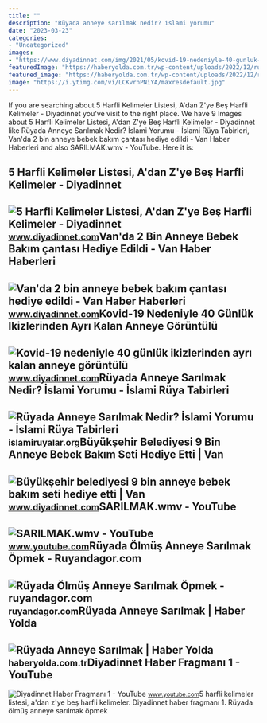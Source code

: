 ```yaml
---
title: ""
description: "Rüyada anneye sarılmak nedir? i̇slami yorumu"
date: "2023-03-23"
categories:
- "Uncategorized"
images:
- "https://www.diyadinnet.com/img/2021/05/kovid-19-nedeniyle-40-gunluk-ikizlerinden-ayri-kalan-anneye-goruntulu-gorusme-surprizi.jpg"
featuredImage: "https://haberyolda.com.tr/wp-content/uploads/2022/12/ruyada-anneye-sarilmak-TmXTxOmj-660x330.jpg"
featured_image: "https://haberyolda.com.tr/wp-content/uploads/2022/12/ruyada-anneye-sarilmak-TmXTxOmj-660x330.jpg"
image: "https://i.ytimg.com/vi/LCKvrnPNiYA/maxresdefault.jpg"
---
```


If you are searching about 5 Harfli Kelimeler Listesi, A'dan Z'ye Beş Harfli Kelimeler - Diyadinnet you've visit to the right place. We have 9 Images about 5 Harfli Kelimeler Listesi, A'dan Z'ye Beş Harfli Kelimeler - Diyadinnet like Rüyada Anneye Sarılmak Nedir? İslami Yorumu - İslami Rüya Tabirleri, Van'da 2 bin anneye bebek bakım çantası hediye edildi - Van Haber Haberleri and also SARILMAK.wmv - YouTube. Here it is:

5 Harfli Kelimeler Listesi, A'dan Z'ye Beş Harfli Kelimeler - Diyadinnet
------------------------------------------------------------------------

 ![5 Harfli Kelimeler Listesi, A'dan Z'ye Beş Harfli Kelimeler - Diyadinnet](https://www.diyadinnet.com/d/bilgi/5-bes-harfli-kelimeler-nelerdir-1076.jpg) <small>www.diyadinnet.com</small>Van'da 2 Bin Anneye Bebek Bakım çantası Hediye Edildi - Van Haber Haberleri
---------------------------------------------------------------------------

 ![Van'da 2 bin anneye bebek bakım çantası hediye edildi - Van Haber Haberleri](https://www.diyadinnet.com/img/2023/07/van-da-2-bin-anneye-bebek-bakim-cantasi-hediye-edildi.jpg) <small>www.diyadinnet.com</small>Kovid-19 Nedeniyle 40 Günlük Ikizlerinden Ayrı Kalan Anneye Görüntülü
---------------------------------------------------------------------

 ![Kovid-19 nedeniyle 40 günlük ikizlerinden ayrı kalan anneye görüntülü](https://www.diyadinnet.com/img/2021/05/kovid-19-nedeniyle-40-gunluk-ikizlerinden-ayri-kalan-anneye-goruntulu-gorusme-surprizi.jpg) <small>www.diyadinnet.com</small>Rüyada Anneye Sarılmak Nedir? İslami Yorumu - İslami Rüya Tabirleri
-------------------------------------------------------------------

 ![Rüyada Anneye Sarılmak Nedir? İslami Yorumu - İslami Rüya Tabirleri](https://islamiruyalar.org/wp-content/uploads/2017/10/Ruyada-Anneye-Sarilmak.webp) <small>islamiruyalar.org</small>Büyükşehir Belediyesi 9 Bin Anneye Bebek Bakım Seti Hediye Etti | Van
---------------------------------------------------------------------

 ![Büyükşehir belediyesi 9 bin anneye bebek bakım seti hediye etti | Van](https://www.diyadinnet.com/img/2022/10/buyuksehir-belediyesi-9-bin-anneye-bebek-bakim-seti-hediye-etti.jpg) <small>www.diyadinnet.com</small>SARILMAK.wmv - YouTube
----------------------

 ![SARILMAK.wmv - YouTube](https://i.ytimg.com/vi/LCKvrnPNiYA/maxresdefault.jpg) <small>www.youtube.com</small>Rüyada Ölmüş Anneye Sarılmak Öpmek - Ruyandagor.com
---------------------------------------------------

 ![Rüyada Ölmüş Anneye Sarılmak Öpmek - ruyandagor.com](https://images.ruyandagor.com/2017/05/olmus-anneye-sarilmak-opmek-1730.jpg) <small>ruyandagor.com</small>Rüyada Anneye Sarılmak | Haber Yolda
------------------------------------

 ![Rüyada Anneye Sarılmak | Haber Yolda](https://haberyolda.com.tr/wp-content/uploads/2022/12/ruyada-anneye-sarilmak-TmXTxOmj-660x330.jpg) <small>haberyolda.com.tr</small>Diyadinnet Haber Fragmanı 1 - YouTube
-------------------------------------

 ![Diyadinnet Haber Fragmanı 1 - YouTube](https://i.ytimg.com/vi/W3vzBsY_kaE/maxresdefault.jpg) <small>www.youtube.com</small>5 harfli kelimeler listesi, a'dan z'ye beş harfli kelimeler. Diyadinnet haber fragmanı 1. Rüyada ölmüş anneye sarılmak öpmek
